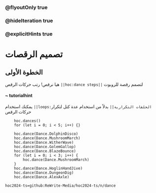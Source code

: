 ### @flyoutOnly true
### @hideIteration true
### @explicitHints true

# تصميم الرقصات

## الخطوة الأولى
هيا نرقص! رتب حركات الرقص ``||hoc:dance steps||`` لتصمم رقصة للروبوت

#### ~ tutorialhint
يمكنك استخدام ``||loops:الحلقات التكرارية||`` بدلاً من استخدام عدة كتل لتكرار حركات الرقص

```ghost
    hoc.dances()
    for (let i = 0; i < 5; i++) {}
```
```template
    hoc.dance(Dance.DolphinDisco)
    hoc.dance(Dance.MushroomMarch)
    hoc.dance(Dance.WitherWave)
    hoc.dance(Dance.GolemGallop)
    hoc.dance(Dance.BlazeBounce)
    for (let i = 0; i < 3; i++) {
        hoc.dance(Dance.MushroomMarch)
    }
    hoc.dance(Dance.HoglinHandJive)
    hoc.dance(Dance.DungeonDig)
    hoc.dance(Dance.AlexAxle)
```

```package
hoc2024-ts=github:ReWrite-Media/hoc2024-ts/n/dance
```
